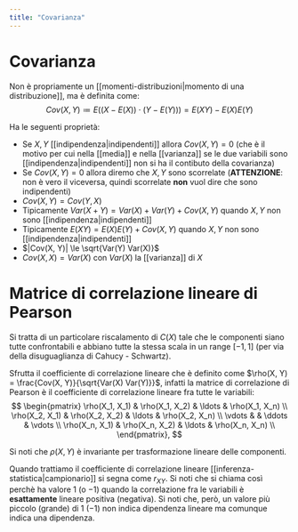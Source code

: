 ```yaml
---
title: "Covarianza"
---
```

# Covarianza
Non è propriamente un [[momenti-distribuzioni|momento di una distribuzione]], ma è  definita come:
$$
    Cov(X, Y) \coloneqq E((X - E(X)) \cdot (Y - E(Y))) = E(XY) - E(X) E(Y)
$$

Ha le seguenti proprietà:
- Se $X, Y$ [[indipendenza|indipendenti]] allora $Cov(X, Y) = 0$ (che è il motivo per cui nella [[media]] e nella [[varianza]] se le due variabili sono [[indipendenza|indipendenti]] non si ha il contibuto della covarianza)
- Se $Cov(X, Y) = 0$ allora diremo che $X, Y$ sono scorrelate (**ATTENZIONE**: non è vero il viceversa, quindi scorrelate **non** vuol dire che sono indipendenti)
- $Cov(X, Y) = Cov(Y, X)$
- Tipicamente $Var(X + Y) = Var(X) + Var(Y) + Cov(X, Y)$ quando $X, Y$ non sono [[indipendenza|indipendenti]]
- Tipicamente $E(X Y) = E(X) E(Y) + Cov(X, Y)$ quando $X, Y$ non sono [[indipendenza|indipendenti]]
- $|Cov(X, Y)| \le \sqrt{Var(Y) Var(X)}$
- $Cov(X, X) = Var(X)$ con $Var(X)$ la [[varianza]] di $X$

# Matrice di correlazione lineare di Pearson
Si tratta di un particolare riscalamento di $C(X)$ tale che le componenti siano tutte confrontabili e abbiano tutte la stessa scala in un range $[-1, 1]$ (per via della disuguaglianza di Cahucy - Schwartz).

Sfrutta il coefficiente di correlazione lineare che è definito come $\rho(X, Y) = \frac{Cov(X, Y)}{\sqrt{Var(X) Var(Y)}}$, infatti la matrice di correlazione di Pearson è il coefficiente di correlazione lineare fra tutte le variabili:
$$
\begin{pmatrix}
\rho(X_1, X_1) & \rho(X_1, X_2) & \ldots & \rho(X_1, X_n) \\
\rho(X_2, X_1) & \rho(X_2, X_2) & \ldots & \rho(X_2, X_n) \\
\vdots      &             & \ddots & \vdots      \\
\rho(X_n, X_1) & \rho(X_n, X_2) & \ldots & \rho(X_n, X_n) \\
\end{pmatrix},
$$

Si noti che $\rho(X, Y)$ è invariante per trasformazione lineare delle componenti.

Quando trattiamo il coefficiente di correlazione lineare [[inferenza-statistica|campionario]] si segna come $r_{XY}$. Si noti che si chiama così perchè ha valore $1$ (o $-1$) quando la correlazione fra le variabili è **esattamente** lineare positiva (negativa). Si noti che, però, un valore più piccolo (grande) di $1$ ($-1$) non indica dipendenza lineare ma comunque indica una dipendenza.
